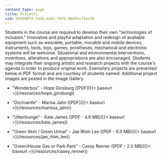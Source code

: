 ```yaml
---
content_type: page
title: Projects
uid: 020280fd-7edb-6c81-76f2-9b4fecf1ec39
---
```


Students in the course are required to develop their own "technologies of inclusion." Innovative and playful adaptation and redesign of available equipment such as wearable, portable, movable and mobile devices, instruments, tools, toys, games, prostheses, mechanical and electronic systems will be welcome. Situational and environmental interventions, inventions, alterations and appropriations are also encouraged. Students may integrate their ongoing artistic and research projects with the course's agenda in order to produce original work. Exemplary projects are presented below in PDF format and are courtesy of students named. Additional project images are posted in the Image Gallery.

*   "Wonderbox" - Hope Ginsburg ([PDF]({{< baseurl >}}/resources/hope_ginsburg))
    
*   "Dis/mantle" - Marisa Jahn ([PDF]({{< baseurl >}}/resources/marissa_jahn))
    
*   "Utterlounge" - Kate James ([PDF - 4.6 MB]({{< baseurl >}}/resources/kate_james))
    
*   "Green Skirt / Green Urinal" - Jae Rhim Lee ([PDF - 6.0 MB]({{< baseurl >}}/resources/jae_rhim_lee))
    
*   "Green/House Gas or Park Park" - Casey Renner ([PDF - 2.0 MB]({{< baseurl >}}/resources/casey_renner))